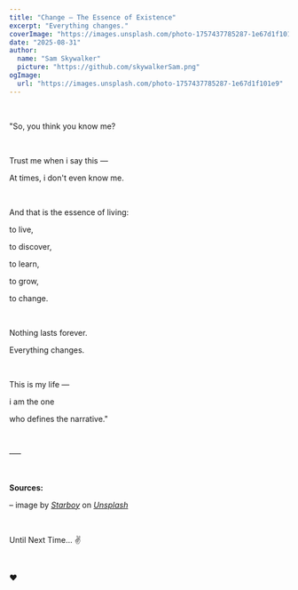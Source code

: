 ```yaml
---
title: "Change — The Essence of Existence"
excerpt: "Everything changes."
coverImage: "https://images.unsplash.com/photo-1757437785287-1e67d1f101e9"
date: "2025-08-31"
author:
  name: "Sam Skywalker"
  picture: "https://github.com/skywalkerSam.png"
ogImage:
  url: "https://images.unsplash.com/photo-1757437785287-1e67d1f101e9"
---
```


&nbsp;

"So, you think you know me?

&nbsp;

Trust me when i say this —

At times, i don't even know me.

&nbsp;

And that is the essence of living:

to live,

to discover,

to learn,

to grow,

to change.

&nbsp;

Nothing lasts forever.

Everything changes.

&nbsp;

This is my life —

i am the one

who defines the narrative."

&nbsp;

–––

&nbsp;

**Sources:**

– image by [*Starboy*](https://unsplash.com/@skywalkersam?utm_content=creditCopyText&utm_medium=referral&utm_source=unsplash) on [*Unsplash*](https://unsplash.com/photos/aDpnzdAdkhQ?utm_content=creditCopyText&utm_medium=referral&utm_source=unsplash)

<!-- – Cover image [(_Unsplash_)](https://unsplash.com/photos/aDpnzdAdkhQ) -->

&nbsp;

Until Next Time... ✌️

&nbsp;

❤️

&nbsp;
